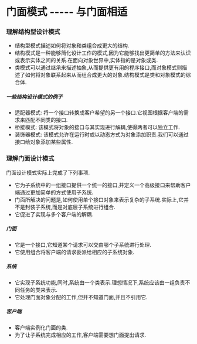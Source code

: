 # 门面模式 ----- 与门面相适

### 理解结构型设计模式
* 结构型模式描述如何将对象和类组合成更大的结构.
* 结构模式是一种能够简化设计工作的模式,因为它能够找出更简单的方法来认识或表示实体之间的关系.在面向对象世界中,实体指的是对象或类.
* 类模式可以通过继承来描述抽象,从而提供更有用的程序接口,而对象模式则描述了如何将对象联系起来从而组合成更大的对象.结构模式是类和对象模式的综合体.

##### 一些结构设计模式的例子
* 适配器模式: 将一个接口转换成客户希望的另一个接口.它视图根据客户端的需求来匹配不同类的接口.
* 桥接模式: 该模式将对象的接口与其实现进行解耦,使得两者可以独立工作.
* 装饰器模式: 该模式允许在运行时或以动态方式为对象添加职责.我们可以通过接口给对象添加某些属性.

### 理解门面设计模式
门面设计模式实际上完成了下列事项.
* 它为子系统中的一组接口提供一个统一的接口,并定义一个高级接口来帮助客户端通过更加简单的方式使用子系统.
* 门面所解决的问题是,如何使用单个接口对象来表示复杂的子系统.实际上,它并不是封装子系统,而是对底层子系统进行组合.
* 它促进了实现与多个客户端的解耦.

##### 门面
* 它是一个接口,它知道某个请求可以交由哪个子系统进行处理.
* 它使用组合将客户端的请求委派给相应的子系统对象.

##### 系统
* 它实现子系统功能,同时,系统由一个类表示.理想情况下,系统应该由一组负责不同任务的类来表示.
* 它处理门面对象分配的工作,但并不知道门面,并且不引用它.

##### 客户端
* 客户端实例化门面的类.
* 为了让子系统完成相应的工作,客户端需要想门面提出请求.

